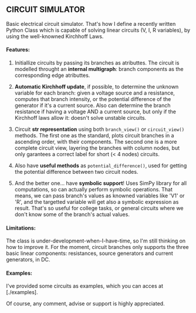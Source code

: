 ## CIRCUIT SIMULATOR

Basic electrical circuit simulator. That's how I define a recently written Python Class which is capable of solving linear circuits (V, I, R variables), by using the well-knowned Kirchhoff Laws.

#### Features:

1. Initiallize circuits by passing its branches as atributtes. The circuit is modelled throught an **internal multigraph**: branch components as the corresponding edge atributtes.

2. **Automatic Kirchhoff update**, if possible, to determine the unknown variable for each branch: given a voltage source and a resistance, computes that branch intensity, or the potential difference of the generator if it's a current source. Also can determine the branch resistance if having a voltage AND a current source, but only if the Kirchhoff laws allow it: doesn't solve unstable circuits.

3. Circuit **str representation** using both `branch_view()` or `circuit_view()` methods. The first one as the standard, plots circuit branches in a ascending order, with their components. The second one is a more complete circuit view, layering the branches with column nodes, but only garantees a correct label for short (< 4 nodes) circuits.

4. Also have **useful methods** as `potential_difference()`, used for getting the potential difference between two circuit nodes.

5. And the better one... have **symbolic support**! Uses SimPy library for all computations, so can actually perform symbolic operations. That means, we can pass branch's values as knowned variables like 'V1' or 'R', and the targetted variable will get also a symbolic expression as result. That's so useful for college tasks, or general circuits where we don't know some of the branch's actual values.

#### Limitations:

The class is under-development-when-I-have-time, so I'm still thinking on how to improve it. For the moment, circuit branches only supports the three basic linear components: resistances, source generators and current generators, in DC.

#### Examples:

I've provided some circuits as examples, which you can acces at [./examples].

Of course, any comment, advise or support is highly appreciated.
